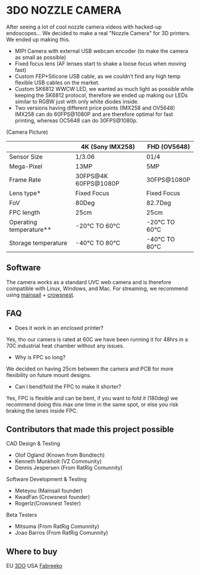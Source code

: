 # 3DO NOZZLE CAMERA

After seeing a lot of cool nozzle camera videos with hacked-up endoscopes...
We decided to make a real "Nozzle Camera" for 3D printers.
We ended up making this.
-	MIPI Camera with external USB webcam encoder (to make the camera as small as possible)
-	Fixed focus lens (AF lenses start to shake a loose focus when moving fast)
-	Custom FEP+Silicone USB cable, as we couldn’t find any high temp flexible USB cables on the market.
-	Custom SK6812 WWCW LED, we wanted as much light as possible while keeping the SK6812 protocol, therefore we ended up making our LEDs similar to RGBW just with only white diodes inside.
-	Two versions having different price points (IMX258 and OV5648)
IMX258 can do 60FPS@1080P and are therefore optimal for fast printing, whereas OC5648 can do 30FPS@1080p.

(Camera Picture)

|                         | 4K (Sony IMX258)     | FHD (OV5648)  |
|-------------------------|----------------------|---------------|
| Sensor Size             | 1/3.06               | 01/4       |
| Mega-Pixel              | 13MP                 | 5MP           |
| Frame Rate              | 30FPS@4K 60FPS@1080P | 30FPS@1080P   |
| Lens type*              | Fixed Focus          | Fixed Focus   |
| FoV                     | 80Deg                | 82.7Deg       |
| FPC length              | 25cm                 | 25cm          |
| Operating temperature** | -20°C TO 60°C        | -20°C TO 60°C |
| Storage temperature     | -40°C TO 80°C        | -40°C TO 80°C |
## Software
The camera works as a standard UVC web camera and is therefore compatible with Linux, Windows, and Mac.
For streaming, we recommend using [mainsail](https://github.com/mainsail-crew/mainsail) + [crowsnest](https://github.com/mainsail-crew/crowsnest). 

## FAQ
- Does it work in an enclosed printer?

Yes, tho our camera is rated at 60C we have been running it for 48hrs in a 70C industrial heat chamber without any issues.
- Why is FPC so long?

We decided on having 25cm between the camera and PCB for more flexibility on future mount designs.
-  Can I bend/fold the FPC to make it shorter?

Yes, FPC is flexible and can be bent, if you want to fold it (180deg) we recommend doing this max one time in the same spot, or else you risk braking the lanes inside FPC.

## Contributors that made this project possible
CAD Design & Testing
-	Olof Ogland (Known from Bondtech)
-	Kenneth Munkholt (VZ Community)
-	Dennis Jespersen (From RatRig Comunnity)

Software Development & Testing
-	Meteyou (Mainsail founder)
-	KwadFan (Crowsnest founder)
-	Rogerlz(Crowsnest Tester)
	
Beta Testers
-	Mitsuma (From RatRig Comunnity)
-	Joao Barros (From RatRig Comunnity)

## Where to buy
EU [3DO](https://3do.eu/)
USA [Fabreeko](https://www.fabreeko.com/)